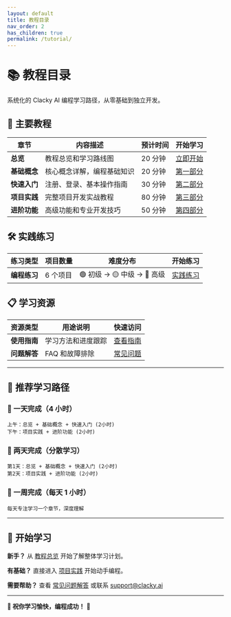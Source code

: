 ```yaml
---
layout: default
title: 教程目录
nav_order: 2
has_children: true
permalink: /tutorial/
---
```


# 📚 教程目录

系统化的 Clacky AI 编程学习路径，从零基础到独立开发。

## 📖 主要教程

| 章节         | 内容描述                   | 预计时间 | 开始学习                                |
| ------------ | -------------------------- | -------- | --------------------------------------- |
| **总览**     | 教程总览和学习路线图       | 20 分钟  | [立即开始](Clacky-AI-编程入门教程)      |
| **基础概念** | 核心概念详解，编程基础知识 | 20 分钟  | [第一部分](第一部分-Clacky-AI-基础概念) |
| **快速入门** | 注册、登录、基本操作指南   | 30 分钟  | [第二部分](第二部分-快速入门指南)       |
| **项目实践** | 完整项目开发实战教程       | 80 分钟  | [第三部分](第三部分-第一个项目实践)     |
| **进阶功能** | 高级功能和专业开发技巧     | 50 分钟  | [第四部分](第四部分-进阶功能和最佳实践) |

## 🛠️ 实践练习

| 练习类型     | 项目数量 | 难度分布                    | 开始练习                   |
| ------------ | -------- | --------------------------- | -------------------------- |
| **编程练习** | 6 个项目 | 🟢 初级 → 🟡 中级 → 🔴 高级 | [实践练习](实践练习和作业) |

## 📋 学习资源

| 资源类型     | 用途说明           | 快速访问                 |
| ------------ | ------------------ | ------------------------ |
| **使用指南** | 学习方法和进度跟踪 | [查看指南](教程使用指南) |
| **问题解答** | FAQ 和故障排除     | [常见问题](常见问题解答) |

---

## 🎯 推荐学习路径

### 📅 一天完成（4 小时）

```
上午：总览 + 基础概念 + 快速入门 (2小时)
下午：项目实践 + 进阶功能 (2小时)
```

### 📅 两天完成（分散学习）

```
第1天：总览 + 基础概念 + 快速入门 (2小时)
第2天：项目实践 + 进阶功能 (2小时)
```

### 📅 一周完成（每天 1 小时）

```
每天专注学习一个章节，深度理解
```

---

## 🚀 开始学习

**新手？** 从 [教程总览](Clacky-AI-编程入门教程) 开始了解整体学习计划。

**有基础？** 直接进入 [项目实践](第三部分-第一个项目实践) 开始动手编程。

**需要帮助？** 查看 [常见问题解答](常见问题解答) 或联系 support@clacky.ai

---

**🌟 祝你学习愉快，编程成功！** 🎉
